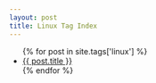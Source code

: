 ```yaml
---
layout: post
title: Linux Tag Index
---
```

<ul>
{% for post in site.tags['linux'] %}
    <li><a href="{{ post.url }}">{{ post.title }}</a></li>
{% endfor %}
</ul>


